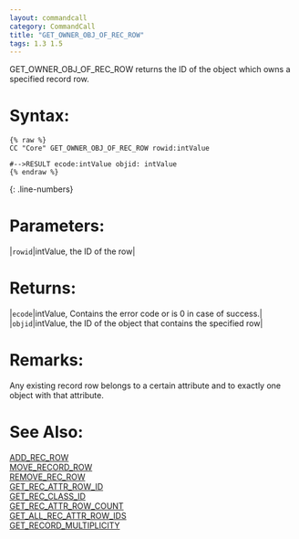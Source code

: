 ```yaml
---
layout: commandcall
category: CommandCall
title: "GET_OWNER_OBJ_OF_REC_ROW"
tags: 1.3 1.5
---
```


GET_OWNER_OBJ_OF_REC_ROW returns the ID of the object which owns a specified record row.

# Syntax:  

```adoscript
{% raw %}
CC "Core" GET_OWNER_OBJ_OF_REC_ROW rowid:intValue

#-->RESULT ecode:intValue objid: intValue
{% endraw %}
```
{: .line-numbers}

# Parameters:  

|`rowid`|intValue, the ID of the row|

# Returns:  

|`ecode`|intValue, Contains the error code or is 0 in case of success.|
|`objid`|intValue, the ID of the object that contains the specified row|

# Remarks:

Any existing record row belongs to a certain attribute and to exactly one object with that attribute.

# See Also:

[ADD_REC_ROW](add_rec_row.html "ADD_REC_ROW")  
[MOVE_RECORD_ROW](move_record_row.html "MOVE_RECORD_ROW")  
[REMOVE_REC_ROW](remove_rec_row.html "REMOVE_REC_ROW")  
[GET_REC_ATTR_ROW_ID](get_rec_attr_row_id.html "GET_REC_ATTR_ROW_ID")  
[GET_REC_CLASS_ID](get_rec_class_id.html "GET_REC_CLASS_ID")  
[GET_REC_ATTR_ROW_COUNT](get_rec_attr_row_count.html "GET_REC_ATTR_ROW_COUNT")  
[GET_ALL_REC_ATTR_ROW_IDS](get_all_rec_attr_row_ids.html "GET_ALL_REC_ATTR_ROW_IDS")  
[GET_RECORD_MULTIPLICITY](get_record_multiplicity.html "GET_RECORD_MULTIPLICITY")  


